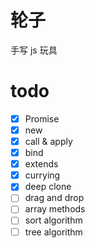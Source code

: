 # 轮子

手写 js 玩具

# todo

- [x] Promise
- [x] new
- [x] call & apply
- [x] bind
- [x] extends
- [x] currying
- [x] deep clone
- [ ] drag and drop
- [ ] array methods
- [ ] sort algorithm
- [ ] tree algorithm
